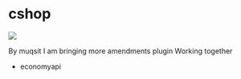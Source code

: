 # cshop

[![](https://poggit.pmmp.io/shield.state/Cshop)](https://poggit.pmmp.io/p/Cshop)

By muqsit I am bringing more amendments
plugin Working together
 - economyapi
